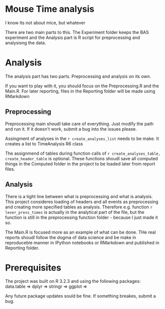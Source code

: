# Mouse Time analysis
I know its not about mice, but whatever

There are two main parts to this. The Experiment folder keeps the BAS experiment and the Analysis part is R script for preprocessing and analysisng the data.

# Analysis 

The analysis part has two parts. Preprocessing and analysis on its own.

If you want to play with it, you should focus on the Preprocessing.R and the Main.R. For later reporting, files in the Reporting folder will be made using RMarkdown

## Preprocessing
Preprocessing main shoudl take care of everything. Just modify the path and run it. If it doesn't work, submit a bug into the issues please. 

Assingment of analyses in the `r create_analyses_list` needs to be make. It creates a list to TimeAnalysis R6 class

The assignmend of tables during function calls of `r create_analyses_table,  create_header_table` is optional. These functions shoudl save all computed things in the Computed folder in the project to be loaded later from report files.

## Analysis
There is a tight line between what is preprocessing and what is analysis. This project consideres loading of headers and all events as preprocessing and creating more specified tables as analysis. Therefore e.g. function `r lever_press_times` is actually in the analytical part of the file, but the function is still in the preprocessing function folder - because I just made it so.

The Main.R is focused more as an example of what can be done. THe real reports shoudl follow the dogma of data science and be make in reproduceble manner in IPython notebooks or RMarkdown and published in Reporting folder.

# Prerequisites
The project was built on R 3.2.3 and using the following packages:
data.table => 
dplyr =>
stringr => 
ggplot =>

Any future package updates sould be fine. If something breakes, submit a bug.